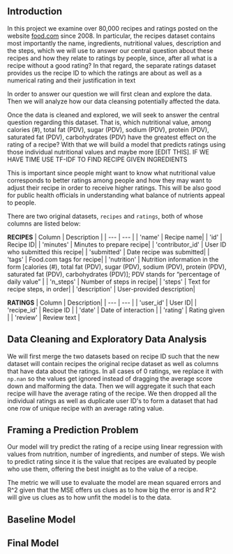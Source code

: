 ## Introduction
In this project we examine over 80,000 recipes and ratings posted on the website [food.com](https://food.com) since 2008. 
In particular, the recipes dataset contains most importantly the name, ingredients, nutritional values, description and the steps, which we will use to answer
our central question about these recipes and how they relate to ratings by people, since, after all what is a recipe without a good rating?
In that regard, the separate ratings dataset provides us the recipe ID to which the ratings are about as well as a numerical rating and their justification in text

In order to answer our question we will first clean and explore the data. Then we will analyze how our data cleansing potentially affected the data.

Once the data is cleaned and explored, we will seek to answer the central question regarding this dataset. That is, which nutritional value, among 
calories (#), total fat (PDV), sugar (PDV), sodium (PDV), protein (PDV), saturated fat (PDV), carbohydrates (PDV) have the greatest effect on the rating of a recipe? With that we will build a model that predicts ratings using those individual nutritional values and maybe more [EDIT THIS]. IF WE HAVE TIME USE TF-IDF TO FIND RECIPE GIVEN INGREDIENTS

This is important since people might want to know what nutritional value corresponds to better ratings among people and how they may want to adjust their recipe in order to receive higher ratings. This will be also good for public health officials in understanding what balance of nutrients appeal to people. 

There are two original datasets, `recipes` and `ratings`, both of whose columns are listed below:

**RECIPES**
| Column         | Description   |
| --- | --- |
| 'name'        | Recipe name|
| 'id'          | Recipe ID|
| 'minutes'     | Minutes to prepare recipe|
| 'contributor_id' | User ID who submitted this recipe|
| 'submitted'   | Date recipe was submitted|
| 'tags'        | Food.com tags for recipe|
| 'nutrition'   | Nutrition information in the form [calories (#), total fat (PDV), sugar (PDV), sodium (PDV), protein (PDV), saturated fat (PDV), carbohydrates (PDV)]; PDV stands for “percentage of daily value” |
| 'n_steps'     | Number of steps in recipe|
| 'steps'       | Text for recipe steps, in order|
| 'description' | User-provided description|



**RATINGS**
| Column     | Description|
| --- | --- |
| 'user_id'  | User ID|
| 'recipe_id' | Recipe ID |
| 'date'     | Date of interaction |
| 'rating'   | Rating given |
| 'review'   | Review text |


## Data Cleaning and Exploratory Data Analysis
We will first merge the two datasets based on recipe ID such that the new dataset will contain recipes the original recipe dataset
as well as columns that have data about the ratings. In all cases of 0 ratings, we replace it with `np.nan` so the values get ignored instead of dragging the average score down and malforming the data. Then we will aggregate it such that each recipe will have the average rating of the recipe. We then dropped all the individual ratings as well as duplicate user ID's to form a dataset that had one row of unique recipe with an average rating value. 

## Framing a Prediction Problem
Our model will try predict the rating of a recipe using linear regression with values from nutrition, number of ingredients, and number of steps. We wish to predict rating since it is the value that recipes are evaluated by people who use them, offering the best insight as to the value of a recipe. 

The metric we will use to evaluate the model are mean squared errors and R^2 given that the MSE offers us clues as to how big the error is and R^2 will give us clues as to how unfit the model is to the data. 
## Baseline Model

## Final Model